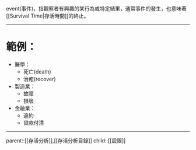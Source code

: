 event(事件)，指觀察者有興趣的某行為或特定結果，通常事件的發生，也意味著[[Survival Time|存活時間]]的終止。
- - -
# 範例：
- 醫學：
	- 死亡(death)
	- 治癒(recover)
- 製造業：
	- 故障
	- 損壞
- 金融業：
	- 違約
	- 貸款付清
- - -
parent::[[存活分析]],[[存活分析目錄]]
child::[[設限]]